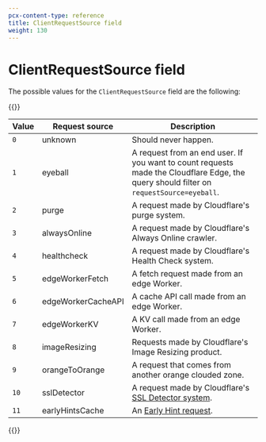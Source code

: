 ```yaml
---
pcx-content-type: reference
title: ClientRequestSource field
weight: 130
---
```


# ClientRequestSource field

The possible values for the `ClientRequestSource` field are the following:

{{<table-wrap>}}

| Value                                      | Request source          | Description                                  |
| ------------------------------------------ | --------------- | -------------------------------------------- |
| <span style="font-weight: 400;">`0`</span> | unknown         | Should never happen.                        |
| <span style="font-weight: 400;">`1`</span> | eyeball         | A request from an end user. If you want to count requests made the Cloudflare Edge, the query should filter on `requestSource=eyeball`.            |
| <span style="font-weight: 400;">`2`</span> | purge           | A request made by Cloudflare's purge system.             |
| <span style="font-weight: 400;">`3`</span> | alwaysOnline    | A request made by Cloudflare's Always Online crawler.                   |
| <span style="font-weight: 400;">`4`</span> | healthcheck     |  A request made by Cloudflare's Health Check system.                                      |
| <span style="font-weight: 400;">`5`</span> | edgeWorkerFetch | A fetch request made from an edge Worker. |
| <span style="font-weight: 400;">`6`</span> | edgeWorkerCacheAPI | A cache API call made from an edge Worker.                        |
| <span style="font-weight: 400;">`7`</span> | edgeWorkerKV    | A KV call made from an edge Worker.                        |  
| <span style="font-weight: 400;">`8`</span> | imageResizing   | Requests made by Cloudflare's Image Resizing product.                        |  
| <span style="font-weight: 400;">`9`</span> | orangeToOrange  | A request that comes from another orange clouded zone.                        |   
| <span style="font-weight: 400;">`10`</span> | sslDetector     | A request made by Cloudflare's [SSL Detector system](https://blog.cloudflare.com/ssl-tls-recommender/).                        |   
| <span style="font-weight: 400;">`11`</span> | earlyHintsCache | An [Early Hint request](https://blog.cloudflare.com/early-hints/).                       |

{{</table-wrap>}}